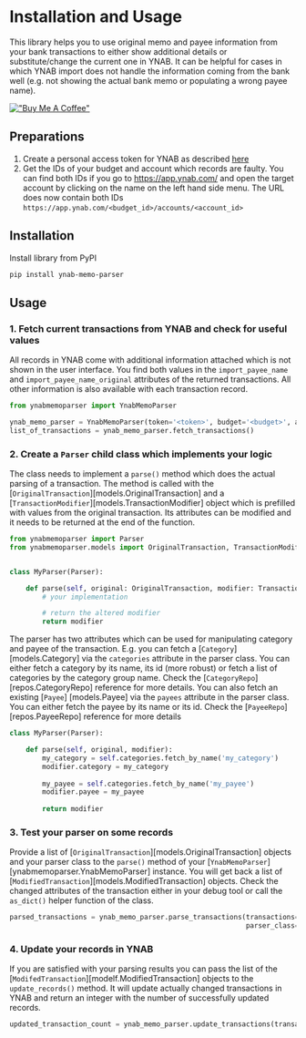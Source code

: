 # Installation and Usage

This library helps you to use original memo and payee information from your bank transactions to either show additional
details or substitute/change the current one in YNAB. It can be helpful for cases in which YNAB import does not handle the 
information coming from the bank well (e.g. not showing the actual bank memo or populating a wrong payee name).

[!["Buy Me A Coffee"](https://www.buymeacoffee.com/assets/img/custom_images/orange_img.png)](https://www.buymeacoffee.com/dnbasta)

## Preparations
1. Create a personal access token for YNAB as described [here](https://api.ynab.com/)
2. Get the IDs of your budget and account which records are faulty. You can find both IDs if you go to 
https://app.ynab.com/ and open the target account by clicking on the name on the left hand side menu. 
The URL does now contain both IDs `https://app.ynab.com/<budget_id>/accounts/<account_id>`

## Installation 
Install library from PyPI
```bash
pip install ynab-memo-parser
```

## Usage
### 1. Fetch current transactions from YNAB and check for useful values
All records in YNAB come with additional information attached which is not shown in the user interface. You find both
values in the `import_payee_name` and `import_payee_name_original` attributes of the returned transactions. All other
information is also available with each transaction record.
```py
from ynabmemoparser import YnabMemoParser

ynab_memo_parser = YnabMemoParser(token='<token>', budget='<budget>', account='<account>')
list_of_transactions = ynab_memo_parser.fetch_transactions()
```

### 2. Create a `Parser` child class which implements your logic
The class needs to implement a `parse()` method which does the actual parsing of a transaction. The method is called
with the [`OriginalTransaction`][models.OriginalTransaction] and a [`TransactionModifier`][models.TransactionModifier] 
object which is prefilled with values from the original transaction. Its attributes can be modified and it needs to be 
returned at the end of the function.

```py
from ynabmemoparser import Parser
from ynabmemoparser.models import OriginalTransaction, TransactionModifier


class MyParser(Parser):

	def parse(self, original: OriginalTransaction, modifier: TransactionModifier) -> TransactionModifier:
		# your implementation

		# return the altered modifier
		return modifier
```
The parser has two attributes which can be used for manipulating category and payee of the transaction. 
E.g. you can fetch a [`Category`][models.Category] via the `categories` attribute in the parser class. You can either 
fetch a category by its name, its id (more robust) or fetch a list of categories by the category group name. 
Check the [`CategoryRepo`][repos.CategoryRepo] reference for more details. You can also fetch an existing [`Payee`]
[models.Payee] via the `payees` attribute in the parser class. You can either fetch the payee by its name or its id. 
Check the [`PayeeRepo`][repos.PayeeRepo] reference for more details
```py
class MyParser(Parser):

    def parse(self, original, modifier):
        my_category = self.categories.fetch_by_name('my_category')
        modifier.category = my_category
        
        my_payee = self.categories.fetch_by_name('my_payee')
        modifier.payee = my_payee
        
        return modifier
```

### 3. Test your parser on some records
Provide a list of [`OriginalTransaction`][models.OriginalTransaction] objects and your parser class to the `parse()` 
method of your [`YnabMemoParser`][ynabmemoparser.YnabMemoParser] instance. You will get back a list of 
[`ModifiedTransaction`][models.ModifiedTransaction] objects. Check the changed attributes of the transaction either in 
your debug tool or call the `as_dict()` helper function of the class.
```py
parsed_transactions = ynab_memo_parser.parse_transactions(transactions=list_of_transactions, 
                                                          parser_class=MyParser)
```

### 4. Update your records in YNAB
If you are satisfied with your parsing results you can pass the list of the 
[`ModifedTransaction`][modelf.ModifiedTransaction] objects to the `update_records()` method. It will update actually 
changed transactions in YNAB and return an integer with the number of successfully updated records.
```py
updated_transaction_count = ynab_memo_parser.update_transactions(transactions=parsed_transactions)
```
